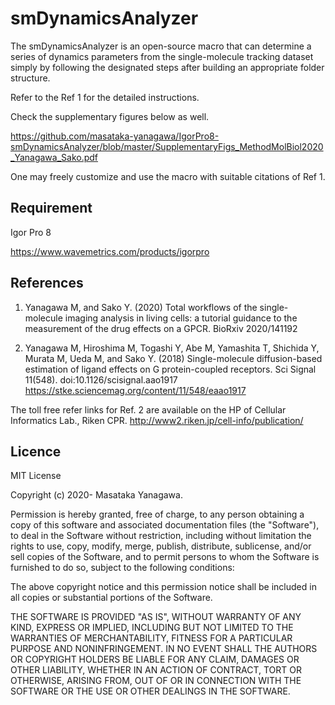 # smDynamicsAnalyzer

The smDynamicsAnalyzer is an open-source macro that can determine a series of dynamics parameters from the single-molecule tracking dataset simply by following the designated steps after building an appropriate folder structure.

Refer to the Ref 1 for the detailed instructions.

Check the supplementary figures below as well.

https://github.com/masataka-yanagawa/IgorPro8-smDynamicsAnalyzer/blob/master/SupplementaryFigs_MethodMolBiol2020_Yanagawa_Sako.pdf

One may freely customize and use the macro with suitable citations of Ref 1. 


## Requirement

Igor Pro 8

https://www.wavemetrics.com/products/igorpro


## References

1. Yanagawa M, and Sako Y. (2020) Total workflows of the single-molecule imaging analysis in living cells: a tutorial guidance to the measurement of the drug effects on a GPCR.
BioRxiv 2020/141192

2. Yanagawa M, Hiroshima M, Togashi Y, Abe M, Yamashita T, Shichida Y, Murata M, Ueda M, and Sako Y. (2018) Single-molecule diffusion-based estimation of ligand effects on G protein-coupled receptors. 
Sci Signal 11(548). doi:10.1126/scisignal.aao1917
https://stke.sciencemag.org/content/11/548/eaao1917

The toll free refer links for Ref. 2 are available on the HP of Cellular Informatics Lab., Riken CPR. http://www2.riken.jp/cell-info/publication/


## Licence

MIT License

Copyright (c) 2020- Masataka Yanagawa.

Permission is hereby granted, free of charge, to any person obtaining a copy
of this software and associated documentation files (the "Software"), to deal
in the Software without restriction, including without limitation the rights
to use, copy, modify, merge, publish, distribute, sublicense, and/or sell
copies of the Software, and to permit persons to whom the Software is
furnished to do so, subject to the following conditions:

The above copyright notice and this permission notice shall be included in all
copies or substantial portions of the Software.

THE SOFTWARE IS PROVIDED "AS IS", WITHOUT WARRANTY OF ANY KIND, EXPRESS OR
IMPLIED, INCLUDING BUT NOT LIMITED TO THE WARRANTIES OF MERCHANTABILITY,
FITNESS FOR A PARTICULAR PURPOSE AND NONINFRINGEMENT. IN NO EVENT SHALL THE
AUTHORS OR COPYRIGHT HOLDERS BE LIABLE FOR ANY CLAIM, DAMAGES OR OTHER
LIABILITY, WHETHER IN AN ACTION OF CONTRACT, TORT OR OTHERWISE, ARISING FROM,
OUT OF OR IN CONNECTION WITH THE SOFTWARE OR THE USE OR OTHER DEALINGS IN THE
SOFTWARE.

